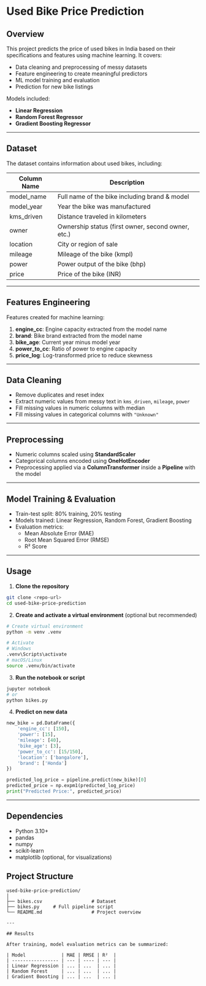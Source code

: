 # Used Bike Price Prediction

## Overview

This project predicts the price of used bikes in India based on their specifications and features using machine learning. It covers:

- Data cleaning and preprocessing of messy datasets
- Feature engineering to create meaningful predictors
- ML model training and evaluation
- Prediction for new bike listings

Models included:

- **Linear Regression**
- **Random Forest Regressor**
- **Gradient Boosting Regressor**

---

## Dataset

The dataset contains information about used bikes, including:

| Column Name   | Description                                      |
|---------------|--------------------------------------------------|
| model_name    | Full name of the bike including brand & model   |
| model_year    | Year the bike was manufactured                   |
| kms_driven    | Distance traveled in kilometers                 |
| owner         | Ownership status (first owner, second owner, etc.) |
| location      | City or region of sale                           |
| mileage       | Mileage of the bike (kmpl)                      |
| power         | Power output of the bike (bhp)                  |
| price         | Price of the bike (INR)                          |

---

## Features Engineering

Features created for machine learning:

1. **engine_cc**: Engine capacity extracted from the model name  
2. **brand**: Bike brand extracted from the model name  
3. **bike_age**: Current year minus model year  
4. **power_to_cc**: Ratio of power to engine capacity  
5. **price_log**: Log-transformed price to reduce skewness  

---

## Data Cleaning

- Remove duplicates and reset index  
- Extract numeric values from messy text in `kms_driven`, `mileage`, `power`  
- Fill missing values in numeric columns with median  
- Fill missing values in categorical columns with `"Unknown"`  

---

## Preprocessing

- Numeric columns scaled using **StandardScaler**  
- Categorical columns encoded using **OneHotEncoder**  
- Preprocessing applied via a **ColumnTransformer** inside a **Pipeline** with the model  

---

## Model Training & Evaluation

- Train-test split: 80% training, 20% testing  
- Models trained: Linear Regression, Random Forest, Gradient Boosting  
- Evaluation metrics:
  - Mean Absolute Error (MAE)
  - Root Mean Squared Error (RMSE)
  - R² Score  

---

## Usage

1. **Clone the repository**  
```bash
git clone <repo-url>
cd used-bike-price-prediction
````

2. **Create and activate a virtual environment** (optional but recommended)

```bash
# Create virtual environment
python -m venv .venv

# Activate
# Windows
.venv\Scripts\activate
# macOS/Linux
source .venv/bin/activate
```


3. **Run the notebook or script**

```bash
jupyter notebook
# or
python bikes.py
```

4. **Predict on new data**

```python
new_bike = pd.DataFrame({
    'engine_cc': [150],
    'power': [15],
    'mileage': [40],
    'bike_age': [3],
    'power_to_cc': [15/150],
    'location': ['bangalore'],
    'brand': ['Honda']
})

predicted_log_price = pipeline.predict(new_bike)[0]
predicted_price = np.expm1(predicted_log_price)
print("Predicted Price:", predicted_price)
```

---

## Dependencies

* Python 3.10+
* pandas
* numpy
* scikit-learn
* matplotlib (optional, for visualizations)

## Project Structure

```
used-bike-price-prediction/
│
├── bikes.csv                  # Dataset
├── bikes.py     # Full pipeline script
└── README.md                  # Project overview

---

## Results

After training, model evaluation metrics can be summarized:

| Model             | MAE | RMSE | R²  |
| ----------------- | --- | ---- | --- |
| Linear Regression | ... | ...  | ... |
| Random Forest     | ... | ...  | ... |
| Gradient Boosting | ... | ...  | ... |

